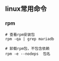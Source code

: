 ## linux常用命令



### rpm

```shell
# 查看rpm安装包
rpm -qa | grep mariadb

# 卸载rpm包，不包含依赖
rpm -e --nodeps  包名

```





